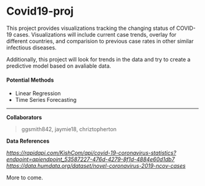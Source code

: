 # Covid19-proj

This project provides visualizations tracking the changing status of COVID-19 cases. Visualizations will include current case trends, overlay for different countries, and comparision to previous case rates in other similar infectious diseases.

Additionally, this project will look for trends in the data and try to create a predictive model based on avaliable data. 

 #### Potential Methods
 * Linear Regression
 * Time Series Forecasting
 
 
 <hr>
 
**Collaborators**

 >ggsmith842, 
 >jaymie18, 
 >chriztopherton 

**Data References**

*https://rapidapi.com/KishCom/api/covid-19-coronavirus-statistics?endpoint=apiendpoint_53587227-476d-4279-8f1d-4884e60d1db7*
*https://data.humdata.org/dataset/novel-coronavirus-2019-ncov-cases*


More to come.

